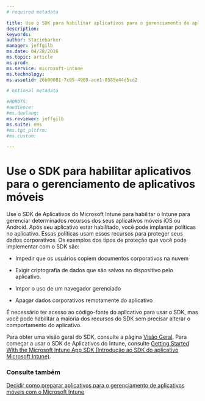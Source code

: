```yaml
---
# required metadata

title: Use o SDK para habilitar aplicativos para o gerenciamento de aplicativo móvel | Microsoft Intune
description:
keywords:
author: Staciebarker
manager: jeffgilb
ms.date: 04/28/2016
ms.topic: article
ms.prod:
ms.service: microsoft-intune
ms.technology:
ms.assetid: 26b00081-7c05-4969-ace1-0585e44d5cd2

# optional metadata

#ROBOTS:
#audience:
#ms.devlang:
ms.reviewer: jeffgilb
ms.suite: ems
#ms.tgt_pltfrm:
#ms.custom:

---
```


# Use o SDK para habilitar aplicativos para o gerenciamento de aplicativos móveis
Use o SDK de Aplicativos do Microsoft Intune para habilitar o Intune para gerenciar determinados recursos dos seus aplicativos móveis iOS ou Android. Após seu aplicativo estar habilitado, você pode implantar políticas no aplicativo. Essas políticas usam esses recursos para proteger seus dados corporativos. Os exemplos dos tipos de proteção que você pode implementar com o SDK são:

-   Impedir que os usuários copiem documentos corporativos na nuvem

-   Exigir criptografia de dados que são salvos no dispositivo pelo aplicativo.

-   Impor o uso de um navegador gerenciado

-   Apagar dados corporativos remotamente do aplicativo

É necessário ter acesso ao código-fonte do aplicativo para usar o SDK, mas você pode habilitar a maioria dos recursos do SDK sem precisar alterar o comportamento do aplicativo.

Para obter uma visão geral do SDK, consulte a página [Visão Geral](https://msdn.microsoft.com/en-us/library/mt627767.aspx). Para começar a usar o SDK de Aplicativos do Intune, consulte [Getting Started With the Microsoft Intune App SDK (Introdução ao SDK do aplicativo Microsoft Intune)](https://msdn.microsoft.com/library/mt627766.aspx).

### Consulte também
[Decidir como preparar aplicativos para o gerenciamento de aplicativos móveis com o Microsoft Intune](decide-how-to-prepare-apps-for-mobile-application-management-with-microsoft-intune.md)



<!--HONumber=May16_HO1-->


